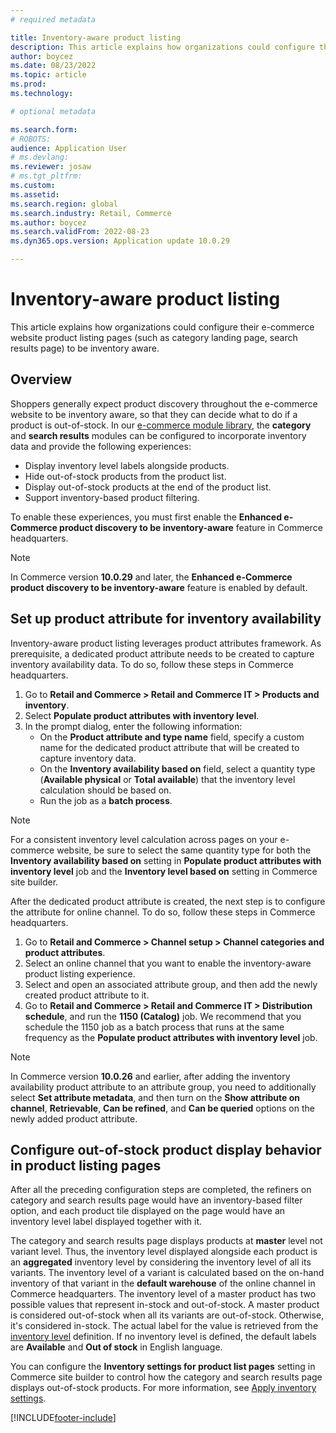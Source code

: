 ```yaml
---
# required metadata

title: Inventory-aware product listing
description: This article explains how organizations could configure their e-commerce website product listing pages to be inventory aware.
author: boycez
ms.date: 08/23/2022
ms.topic: article
ms.prod: 
ms.technology: 

# optional metadata

ms.search.form: 
# ROBOTS: 
audience: Application User
# ms.devlang: 
ms.reviewer: josaw
# ms.tgt_pltfrm: 
ms.custom: 
ms.assetid: 
ms.search.region: global
ms.search.industry: Retail, Commerce
ms.author: boycez
ms.search.validFrom: 2022-08-23
ms.dyn365.ops.version: Application update 10.0.29

---
```


# Inventory-aware product listing

This article explains how organizations could configure their e-commerce website product listing pages (such as category landing page, search results page) to be inventory aware.

## Overview

Shoppers generally expect product discovery throughout the e-commerce website to be inventory aware, so that they can decide what to do if a product is out-of-stock. In our [e-commerce module library](starter-kit-overview), the **category** and **search results** modules can be configured to incorporate inventory data and provide the following experiences:

- Display inventory level labels alongside products.
- Hide out-of-stock products from the product list.
- Display out-of-stock products at the end of the product list.
- Support inventory-based product filtering.

To enable these experiences, you must first enable the **Enhanced e-Commerce product discovery to be inventory-aware** feature in Commerce headquarters.

> [!NOTE]
> In Commerce version **10.0.29** and later, the **Enhanced e-Commerce product discovery to be inventory-aware** feature is enabled by default.

## Set up product attribute for inventory availability

Inventory-aware product listing leverages product attributes framework. As prerequisite, a dedicated product attribute needs to be created to capture inventory availability data. To do so, follow these steps in Commerce headquarters.

1. Go to **Retail and Commerce \> Retail and Commerce IT \> Products and inventory**.
1. Select **Populate product attributes with inventory level**.
1. In the prompt dialog, enter the following information:
   - On the **Product attribute and type name** field, specify a custom name for the dedicated product attribute that will be created to capture inventory data.
   - On the **Inventory availability based on** field, select a quantity type (**Available physical** or **Total available**) that the inventory level calculation should be based on.
   - Run the job as a **batch process**.

> [!NOTE]
> For a consistent inventory level calculation across pages on your e-commerce website, be sure to select the same quantity type for both the **Inventory availability based on** setting in **Populate product attributes with inventory level** job and the **Inventory level based on** setting in Commerce site builder.

After the dedicated product attribute is created, the next step is to configure the attribute for online channel. To do so, follow these steps in Commerce headquarters.

1. Go to **Retail and Commerce \> Channel setup \> Channel categories and product attributes**.
1. Select an online channel that you want to enable the inventory-aware product listing experience.
1. Select and open an associated attribute group, and then add the newly created product attribute to it.
1. Go to **Retail and Commerce \> Retail and Commerce IT \> Distribution schedule**, and run the **1150 (Catalog)** job. We recommend that you schedule the 1150 job as a batch process that runs at the same frequency as the **Populate product attributes with inventory level** job.

> [!NOTE]
> In Commerce version **10.0.26** and earlier, after adding the inventory availability product attribute to an attribute group, you need to additionally select **Set attribute metadata**, and then turn on the **Show attribute on channel**, **Retrievable**, **Can be refined**, and **Can be queried** options on the newly added product attribute.


## Configure out-of-stock product display behavior in product listing pages

After all the preceding configuration steps are completed, the refiners on category and search results page would have an inventory-based filter option, and each product tile displayed on the page would have an inventory level label displayed together with it. 

The category and search results page displays products at **master** level not variant level. Thus, the inventory level displayed alongside each product is an **aggregated** inventory level by considering the inventory level of all its variants. The inventory level of a variant is calculated based on the on-hand inventory of that variant in the **default warehouse** of the online channel in Commerce headquarters. The inventory level of a master product has two possible values that represent in-stock and out-of-stock. A master product is considered out-of-stock when all its variants are out-of-stock. Otherwise, it's considered in-stock. The actual label for the value is retrieved from the [inventory level](inventory-buffers-levels) definition. If no inventory level is defined, the default labels are **Available** and **Out of stock** in English language.

You can configure the **Inventory settings for product list pages** setting in Commerce site builder to control how the category and search results page displays out-of-stock products. For more information, see [Apply inventory settings](inventory-settings).

[!INCLUDE[footer-include](../includes/footer-banner.md)]
